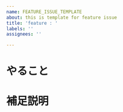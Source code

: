 ```yaml
---
name: FEATURE_ISSUE_TEMPLATE
about: this is template for feature issue
title: 'feature : '
labels: ''
assignees: ''

---
```


# やること

# 補足説明
